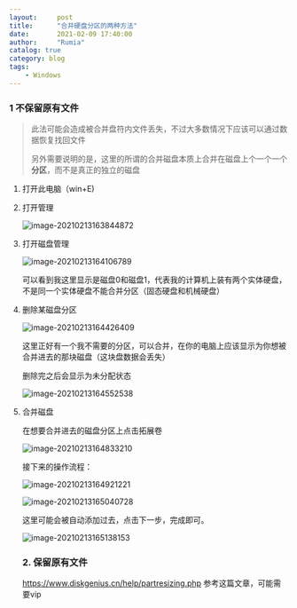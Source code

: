 ```yaml
---
layout:     post
title:      "合并硬盘分区的两种方法"
date:       2021-02-09 17:40:00
author:     "Rumia"
catalog: true
category: blog
tags:
    - Windows
---
```


### 1 不保留原有文件

> 此法可能会造成被合并盘符内文件丢失，不过大多数情况下应该可以通过数据恢复找回文件
>
> 另外需要说明的是，这里的所谓的合并磁盘本质上合并在磁盘上个一个一个**分区**，而不是真正的独立的磁盘

1. 打开此电脑（win+E)

2. 打开管理

   ![image-20210213163844872](https://i.loli.net/2021/02/13/d2rB8L5GAeEoNIK.png)

3. 打开磁盘管理

   ![image-20210213164106789](https://i.loli.net/2021/02/13/tZMVKqNAeUzHFCP.png)

   可以看到我这里显示是磁盘0和磁盘1，代表我的计算机上装有两个实体硬盘，不是同一个实体硬盘不能合并分区（固态硬盘和机械硬盘）

   

4. 删除某磁盘分区
  
   ![image-20210213164426409](https://i.loli.net/2021/02/13/Lgw1JKUEISxd5Rz.png)
   
   这里正好有一个我不需要的分区，可以合并，在你的电脑上应该显示为你想被合并进去的那块磁盘（这块盘数据会丢失）
   
   删除完之后会显示为未分配状态
   
   ![image-20210213164552538](https://i.loli.net/2021/02/13/LoBaxtl9VYGJbZC.png)
   
5. 合并磁盘

   在想要合并进去的磁盘分区上点击拓展卷

   ![image-20210213164833210](https://i.loli.net/2021/02/13/cRmN8TMDr9GLt3H.png)

   接下来的操作流程：

   ![image-20210213164921221](https://i.loli.net/2021/02/13/yzDkTCAUcXRZB18.png)

   ![image-20210213165040728](https://i.loli.net/2021/02/13/4WGEUVqfNyimwCP.png)

   这里可能会被自动添加过去，点击下一步，完成即可。

   ![image-20210213165138153](https://i.loli.net/2021/02/13/4WGEUVqfNyimwCP.png)

   

   

   ### 2. 保留原有文件
   
   https://www.diskgenius.cn/help/partresizing.php 参考这篇文章，可能需要vip